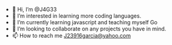 - 👋 Hi, I’m @J4G33
- 👀 I’m interested in learning more coding languages.
- 🌱 I’m currently learning javascript and teaching myself Go
- 💞️ I’m looking to collaborate on any projects you have in mind. 
- 📫 How to reach me J23916garcia@yahoo.com

<!---
J4G33/J4G33 is a ✨ special ✨ repository because its `README.md` (this file) appears on your GitHub profile.
You can click the Preview link to take a look at your changes.
--->
